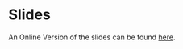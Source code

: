# Slides

An Online Version of the slides can be found [here](Slihttps://1drv.ms/p/s!AoKbIpH26bzTjmivjTC0wMrI_UXD?e=fb0WfAdes).